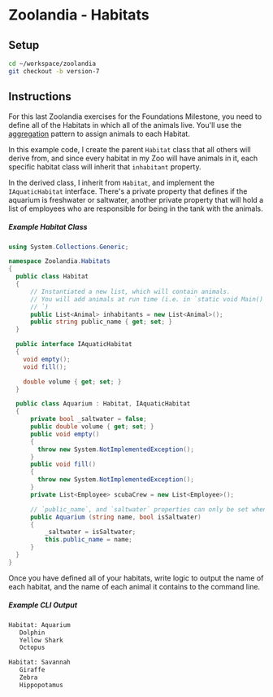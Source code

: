 # Zoolandia - Habitats

## Setup

```bash
cd ~/workspace/zoolandia
git checkout -b version-7
```

## Instructions

For this last Zoolandia exercises for the Foundations Milestone, you need to define all of the Habitats in which all of the animals live. You'll use the [aggregation](../resources/FND_INHERIT_COMPOSE_AGGREGATE.md#aggregation) pattern to assign animals to each Habitat.

In this example code, I create the parent `Habitat` class that all others will derive from, and since every habitat in my Zoo will have animals in it, each specific habitat class will inherit that `inhabitant` property.

In the derived class, I inherit from `Habitat`, and implement the `IAquaticHabitat` interface. There's a private property that defines if the aquarium is freshwater or saltwater, another private property that will hold a list of employees who are responsible for being in the tank with the animals.

##### Example Habitat Class

```cs
using System.Collections.Generic;

namespace Zoolandia.Habitats
{
  public class Habitat
  {
      // Instantiated a new list, which will contain animals.
      // You will add animals at run time (i.e. in `static void Main()
      // `)
      public List<Animal> inhabitants = new List<Animal>();
      public string public_name { get; set; }
  }

  public interface IAquaticHabitat
  {
    void empty();
    void fill();

    double volume { get; set; }
  }

  public class Aquarium : Habitat, IAquaticHabitat
  {
      private bool _saltwater = false;
      public double volume { get; set; }
      public void empty()
      {
        throw new System.NotImplementedException();
      }
      public void fill()
      {
        throw new System.NotImplementedException();
      }
      private List<Employee> scubaCrew = new List<Employee>();

      // `public_name`, and `saltwater` properties can only be set when habitat is created
      public Aquarium (string name, bool isSaltwater)
      {
          _saltwater = isSaltwater;
          this.public_name = name;
      }
  }
}
```

Once you have defined all of your habitats, write logic to output the name of each habitat, and the name of each animal it contains to the command line.

##### Example CLI Output

```bash
Habitat: Aquarium
   Dolphin
   Yellow Shark
   Octopus

Habitat: Savannah
   Giraffe
   Zebra
   Hippopotamus
```